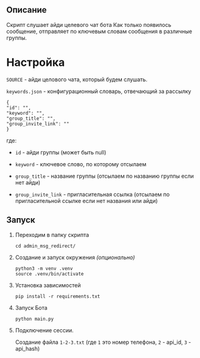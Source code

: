 ## Описание

Скрипт слушает айди целевого чат бота
Как только появилось сообщение, отправляет по ключевым словам сообщения в различные группы.


# Настройка

`SOURCE` - айди целового чата, который будем слушать.

`keywords.json` - конфигурационный словарь, отвечающий за рассылку

```
{
"id": "",
"keyword": "",
"group_title": "",
"group_invite_link": ""
}
```
где:

- `id` - айди группы (может быть null)

- `keyword` - ключевое слово, по которому отсылаем

- `group_title` - название группы (отсылаем по названию группы если нет айди)

- `group_invite_link` - пригласительная ссылка (отсылаем по пригласительной ссылке если нет названия или айди)


## Запуск 

1. Переходим в папку скрипта

    ```shell
    cd admin_msg_redirect/
    ```

2. Создание и запуск окружения _(опционально)_

    ```shell
    python3 -m venv .venv
    source .venv/bin/activate
    ```

3. Установка зависимостей

    ```shell
    pip install -r requirements.txt 
    ```


4. Запуск Бота

    ```shell
    python main.py
    ```

5. Подключение сессии.

    Создание файла `1-2-3.txt` (где `1` это номер телефона, `2` - api_id, `3` - api_hash)

